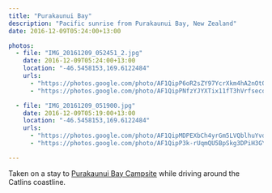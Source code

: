 ```yaml
---
title: "Purakaunui Bay"
description: "Pacific sunrise from Purakaunui Bay, New Zealand"
date: 2016-12-09T05:24:00+13:00

photos:
  - file: "IMG_20161209_052451_2.jpg"
    date: 2016-12-09T05:24:00+13:00
    location: "-46.5458153,169.6122484"
    urls:
      - "https://photos.google.com/photo/AF1QipP6oR2sZY97YcrXkm4hA2nOtQeI7xB4zwtckF-W"
      - "https://photos.google.com/photo/AF1QipPNfzYJYXTix11fT3hVrfsecoVKcqIpwN3dO42b"

  - file: "IMG_20161209_051900.jpg"
    date: 2016-12-09T05:19:00+13:00
    location: "-46.5458153,169.6122484"
    urls:
      - "https://photos.google.com/photo/AF1QipMDPEXbCh4yrGm5LVQblhuYvdMBALAKVn8UuoYK"
      - "https://photos.google.com/photo/AF1QipP3k-rUqmQU5BpSkg3DPiH3GY4gCFVkG5NOS3eL"

---
```


Taken on a stay to [Purakaunui Bay Campsite](https://www.doc.govt.nz/parks-and-recreation/places-to-go/otago/places/catlins-coastal-area/things-to-do/purakaunui-bay-campsite/) while driving around the Catlins coastline.
